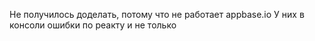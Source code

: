 Не получилось доделать, потому что не работает appbase.io
У них в консоли ошибки по реакту и не только